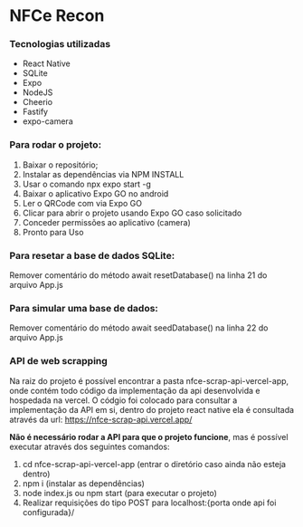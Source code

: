 # NFCe Recon

### Tecnologias utilizadas
- React Native
- SQLite
- Expo
- NodeJS
- Cheerio
- Fastify
- expo-camera

### Para rodar o projeto:

1. Baixar o repositório;
2. Instalar as dependências via NPM INSTALL
3. Usar o comando npx expo start -g
4. Baixar o aplicativo Expo GO no android
5. Ler o QRCode com via Expo GO
6. Clicar para abrir o projeto usando Expo GO caso solicitado
7. Conceder permissões ao aplicativo (camera)
8. Pronto para Uso

### Para resetar a base de dados SQLite:
Remover comentário do método await resetDatabase() na linha 21 do arquivo App.js

### Para simular uma base de dados:
Remover comentário do método await seedDatabase() na linha 22 do arquivo App.js

### API de web scrapping

Na raiz do projeto é possível encontrar a pasta nfce-scrap-api-vercel-app, onde contém todo código da implementação da api desenvolvida e hospedada na vercel.
O códgio foi colocado para consultar a implementação da API em si, dentro do projeto react native ela é consultada através da url: https://nfce-scrap-api.vercel.app/

**Não é necessário rodar a API para que o projeto funcione**, mas é possível executar através dos seguintes comandos:

1. cd nfce-scrap-api-vercel-app (entrar o diretório caso ainda não esteja dentro)
2. npm i (instalar as dependências)
3. node index.js ou npm start (para executar o projeto)
4. Realizar requisições do tipo POST para localhost:{porta onde api foi configurada}/
